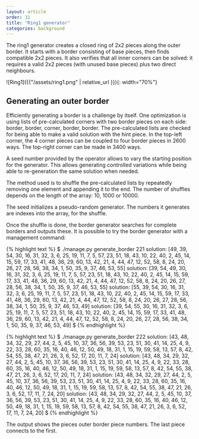 ```yaml
---
layout: article
order: 31
title: "Ring1 generator"
categories: background
---
```

The ring1 generator creates a closed ring of 2x2 pieces along the outer border.
It starts with a border consisting of base pieces, then finds compatible 2x2 pieces.
It also verifies that all inner corners can be solved: it requires a valid 2x2 pieces (with unused base pieces) plus two direct neighbours.

![Ring1]({{"/assets/ring1.png" | relative_url }}){: width="70%"}

<h2>Generating an outer border</h2>
Efficiently generating a border is a challenge by itself.
One optimization is using lists of pre-calculated corners with two border pieces on each side: border, border, corner, border, border.
The pre-calculated lists are checked for being able to make a valid solution with the hint piece. 
In the top-left corner, the 4 corner pieces can be coupled to four border pieces in 2600 ways.
The top-right corner can be made in 3400 ways.

A seed number provided by the operator allows to vary the starting position for the generator.
This allows generating controlled variations while being able to re-generation the same solution when needed.

The method used is to shuffle the pre-calculated lists by repeatedly removing one element and appending it to the end.
The number of shuffles depends on the length of the array: 10, 1000 or 10000.

The seed initializes a pseudo-random generator.
The numbers it generates are indexes into the array, for the shuffle.

Once the shuffle is done, the border generator searches for complete borders and outputs these.
It is possible to try the border generator with a management command:

{% highlight text %}
$ ./manage.py generate_border 221
solution: [49, 39, 54, 30, 16, 31, 32, 3, 6, 25, 19, 11, 7, 5, 57, 23, 51, 18, 43, 10, 22, 40, 2, 45, 14, 15, 59, 17, 33, 41, 48, 36, 29, 60, 13, 42, 21, 4, 44, 47, 12, 52, 58, 8, 24, 20, 26, 27, 28, 56, 38, 34, 1, 50, 35, 9, 37, 46, 53, 55]
solution: [39, 54, 49, 30, 16, 31, 32, 3, 6, 25, 19, 11, 7, 5, 57, 23, 51, 18, 43, 10, 22, 40, 2, 45, 14, 15, 59, 17, 33, 41, 48, 36, 29, 60, 13, 42, 21, 4, 44, 47, 12, 52, 58, 8, 24, 20, 26, 27, 28, 56, 38, 34, 1, 50, 35, 9, 37, 46, 53, 55]
solution: [55, 39, 54, 30, 16, 31, 32, 3, 6, 25, 19, 11, 7, 5, 57, 23, 51, 18, 43, 10, 22, 40, 2, 45, 14, 15, 59, 17, 33, 41, 48, 36, 29, 60, 13, 42, 21, 4, 44, 47, 12, 52, 58, 8, 24, 20, 26, 27, 28, 56, 38, 34, 1, 50, 35, 9, 37, 46, 53, 49]
solution: [39, 54, 55, 30, 16, 31, 32, 3, 6, 25, 19, 11, 7, 5, 57, 23, 51, 18, 43, 10, 22, 40, 2, 45, 14, 15, 59, 17, 33, 41, 48, 36, 29, 60, 13, 42, 21, 4, 44, 47, 12, 52, 58, 8, 24, 20, 26, 27, 28, 56, 38, 34, 1, 50, 35, 9, 37, 46, 53, 49]
$
{% endhighlight %}

{% highlight text %}
$ ./manage.py generate_border 222
solution: [43, 48, 34, 32, 29, 27, 44, 2, 5, 45, 10, 37, 36, 56, 39, 53, 23, 51, 30, 41, 14, 25, 4, 9, 22, 33, 28, 60, 35, 16, 40, 46, 12, 50, 49, 18, 31, 1, 15, 19, 59, 58, 13, 57, 8, 42, 54, 55, 38, 47, 21, 26, 3, 6, 52, 17, 20, 11, 7, 24]
solution: [43, 48, 34, 29, 32, 27, 44, 2, 5, 45, 10, 37, 36, 56, 39, 53, 23, 51, 30, 41, 14, 25, 4, 9, 22, 33, 28, 60, 35, 16, 40, 46, 12, 50, 49, 18, 31, 1, 15, 19, 59, 58, 13, 57, 8, 42, 54, 55, 38, 47, 21, 26, 3, 6, 52, 17, 20, 11, 7, 24]
solution: [43, 48, 34, 32, 29, 27, 44, 2, 5, 45, 10, 37, 36, 56, 39, 53, 23, 51, 30, 41, 14, 25, 4, 9, 22, 33, 28, 60, 35, 16, 40, 46, 12, 50, 49, 18, 31, 1, 15, 19, 59, 58, 13, 57, 8, 42, 54, 55, 38, 47, 21, 26, 3, 6, 52, 17, 11, 7, 24, 20]
solution: [43, 48, 34, 29, 32, 27, 44, 2, 5, 45, 10, 37, 36, 56, 39, 53, 23, 51, 30, 41, 14, 25, 4, 9, 22, 33, 28, 60, 35, 16, 40, 46, 12, 50, 49, 18, 31, 1, 15, 19, 59, 58, 13, 57, 8, 42, 54, 55, 38, 47, 21, 26, 3, 6, 52, 17, 11, 7, 24, 20]
$
{% endhighlight %}

The output shows the pieces outer border piece numbers. The last piece connects to the first.
